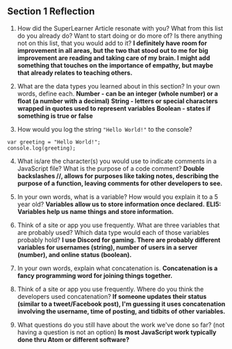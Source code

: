 ## Section 1 Reflection

1. How did the SuperLearner Article resonate with you? What from this list do you already do? Want to start doing or do more of? Is there anything not on this list, that you would add to it?
**I definitely have room for improvement in all areas, but the two that stood out to me for big improvement are reading and taking care of my brain. I might add something that touches on the importance of empathy, but maybe that already relates to teaching others.**

2. What are the data types you learned about in this section? In your own words, define each.
**Number - can be an integer (whole number) or a float (a number with a decimal)**
**String - letters or special characters wrapped in quotes used to represent variables**
**Boolean - states if something is true or false**

3. How would you log the string `"Hello World!"` to the console?
```
var greeting = "Hello World!";
console.log(greeting);
```

4. What is/are the character(s) you would use to indicate comments in a JavaScript file? What is the purpose of a code comment?
**Double backslashes //, allows for purposes like taking notes, describing the purpose of a function, leaving comments for other developers to see.**

5. In your own words, what is a variable? How would you explain it to a 5 year old?
**Variables allow us to store information once declared.**
**ELI5: Variables help us name things and store information.**

6. Think of a site or app you use frequently. What are three variables that are probably used? Which data type would each of those variables probably hold?
**I use Discord for gaming. There are probably different variables for usernames (string), number of users in a server (number), and online status (boolean).**

7. In your own words, explain what concatenation is.
**Concatenation is a fancy programming word for joining things together.**

8. Think of a site or app you use frequently. Where do you think the developers used concatenation?
**If someone updates their status (similar to a tweet/Facebook post), I'm guessing it uses concatenation involving the username, time of posting, and tidbits of other variables.**

9. What questions do you still have about the work we've done so far? (not having a question is not an option)
**Is most JavaScript work typically done thru Atom or different software?**
